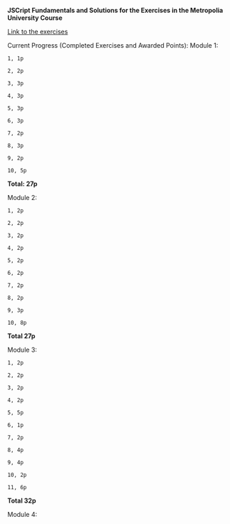 **JSCript Fundamentals and Solutions for the Exercises in the Metropolia University Course**

[Link to the exercises](https://github.com/ilkkamtk/JavaScript-english/blob/main/assignments.md)

Current Progress (Completed Exercises and Awarded Points):
  Module 1:
  
    1, 1p

    2, 2p
    
    3, 3p
    
    4, 3p
    
    5, 3p
    
    6, 3p
    
    7, 2p
    
    8, 3p
    
    9, 2p
    
    10, 5p

  **Total: 27p**

  Module 2:

    1, 2p

    2, 2p
    
    3, 2p
    
    4, 2p
    
    5, 2p
    
    6, 2p
    
    7, 2p
    
    8, 2p
    
    9, 3p
    
    10, 8p
    
  **Total 27p**

  Module 3:

    1, 2p

    2, 2p
    
    3, 2p
    
    4, 2p
    
    5, 5p
    
    6, 1p
    
    7, 2p
    
    8, 4p
    
    9, 4p
    
    10, 2p
    
    11, 6p
    
  **Total 32p**

  Module 4:
  
  

